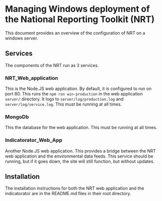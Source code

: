 # Managing Windows deployment of the National Reporting Toolkit (NRT)
This document provides an overview of the configuration of NRT on a windows server.

## Services
The components of the NRT run as 3 services.

### NRT_Web_application
This is the Node.JS web application. By default, it is configured to run on
port 80. This runs the `npm run win-production` in the web application
`server/` directory. It logs to `server/log/production.log` and
`server/log/service.log`. This must be running at all times.

### MongoDb
This the database for the web application. This must be running at all times.

### Indicatorator_Web_App
Another Node.JS web application. This provides a bridge between the NRT web
application and the environmental data feeds. This service should be running,
but if it goes down, the site will still function, but without updates.

## Installation
The installation instructions for both the NRT web application and the
indicatorator are in the README.md files in their root directory.

